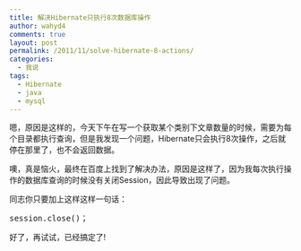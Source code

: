 ```yaml
---
title: 解决Hibernate只执行8次数据库操作
author: wahyd4
comments: true
layout: post
permalink: /2011/11/solve-hibernate-8-actions/
categories:
  - 我说
tags:
  - Hibernate
  - java
  - mysql
---
```

嗯，原因是这样的，今天下午在写一个获取某个类别下文章数量的时候，需要为每个目录都执行查询，但是我发现一个问题，Hibernate只会执行8次操作，之后就停在那里了，也不会返回数据。

噢，真是恼火，最终在百度上找到了解决办法，原因是这样了，因为我每次执行操作的数据库查询的时候没有关闭Session，因此导致出现了问题。

同志你只要加上这样这样一句话：

<pre class="brush: java; title: ; notranslate" title="">session.close()；</pre>

好了，再试试，已经搞定了!
